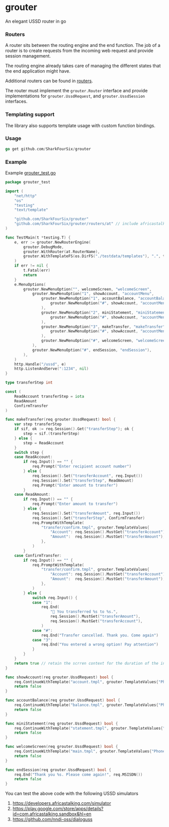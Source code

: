 # grouter
An elegant USSD router in go

### Routers

A router sits between the routing engine and the end function. The job of a router
is to create requests from the incoming web request and provide session management.

The routing engine already takes care of managing the different states that the end
application might have. 

Additional routers can be found in [routers](routers/).

The router must implement the `grouter.Router` interface and provide implementations 
for `grouter.UssdRequest`, and `grouter.UssdSession` interfaces.

### Templating support

The library also supports template usage with custom function bindings.

### Usage

```go
go get github.com/SharkFourSix/grouter
```

### Example

Example [grouter_test.go](grouter_test.go)

```go
package grouter_test

import (
	"net/http"
	"os"
	"testing"
	"text/template"

	"github.com/SharkFourSix/grouter"
	"github.com/SharkFourSix/grouter/routers/at" // include africastalking implementation
)

func TestMain(t *testing.T) {
	e, err := grouter.NewRouterEngine(
		grouter.DebugMode,
		grouter.WithRouter(at.RouterName),
		grouter.WithTemplateFS(os.DirFS("./testdata/templates"), ".", template.FuncMap{}),
	)
	if err != nil {
		t.Fatal(err)
		return
	}
	e.MenuOptions(
		grouter.NewMenuOption("", welcomeScreen, "welcomeScreen",
			grouter.NewMenuOption("1", showAccount, "accountMenu",
				grouter.NewMenuOption("1", accountBalance, "accountBalance",
					grouter.NewMenuOption("#", showAccount, "accountMenu"),
				),
				grouter.NewMenuOption("2", miniStatement, "miniStatement",
					grouter.NewMenuOption("#", showAccount, "accountMenu"),
				),
				grouter.NewMenuOption("3", makeTransfer, "makeTransfer",
					grouter.NewMenuOption("#", showAccount, "accountMenu"),
				),
				grouter.NewMenuOption("#", welcomeScreen, "welcomeScreen"),
			),
			grouter.NewMenuOption("#", endSession, "endSession"),
		),
	)
	http.Handle("/ussd", e)
	http.ListenAndServe(":1234", nil)
}

type transferStep int

const (
	ReadAccount transferStep = iota
	ReadAmount
	ConfirmTransfer
)

func makeTransfer(req grouter.UssdRequest) bool {
	var step transferStep
	if sif, ok := req.Session().Get("transferStep"); ok {
		step = sif.(transferStep)
	} else {
		step = ReadAccount
	}
	switch step {
	case ReadAccount:
		if req.Input() == "" {
			req.Prompt("Enter recipient account number")
		} else {
			req.Session().Set("transferAccount", req.Input())
			req.Session().Set("transferStep", ReadAmount)
			req.Prompt("Enter amount to transfer")
		}
	case ReadAmount:
		if req.Input() == "" {
			req.Prompt("Enter amount to transfer")
		} else {
			req.Session().Set("transferAmount", req.Input())
			req.Session().Set("transferStep", ConfirmTransfer)
			req.PromptWithTemplate(
				"transfer/confirm.tmpl", grouter.TemplateValues{
					"Account": req.Session().MustGet("transferAccount"),
					"Amount":  req.Session().MustGet("transferAmount"),
				},
			)
		}
	case ConfirmTransfer:
		if req.Input() == "" {
			req.PromptWithTemplate(
				"transfer/confirm.tmpl", grouter.TemplateValues{
					"Account": req.Session().MustGet("transferAccount"),
					"Amount":  req.Session().MustGet("transferAmount"),
				},
			)
		} else {
			switch req.Input() {
			case "1":
				req.End(
					"🤙 You transferred %s to %s.",
					req.Session().MustGet("transferAmount"),
					req.Session().MustGet("transferAccount"),
				)
			case "#":
				req.End("Transfer cancelled. Thank you. Come again")
			case "3":
				req.End("You entered a wrong option! Pay attention")
			}
		}
	}
	return true // retain the scrren context for the duration of the interaction
}

func showAccount(req grouter.UssdRequest) bool {
	req.ContinueWithTemplate("account.tmpl", grouter.TemplateValues{"Phone": req.MSISDN()})
	return false
}

func accountBalance(req grouter.UssdRequest) bool {
	req.ContinueWithTemplate("balance.tmpl", grouter.TemplateValues{"Phone": req.MSISDN()})
	return false
}

func miniStatement(req grouter.UssdRequest) bool {
	req.ContinueWithTemplate("statement.tmpl", grouter.TemplateValues{"Phone": req.MSISDN()})
	return false
}

func welcomeScreen(req grouter.UssdRequest) bool {
	req.ContinueWithTemplate("main.tmpl", grouter.TemplateValues{"Phone": req.MSISDN()})
	return false
}

func endSession(req grouter.UssdRequest) bool {
	req.End("Thank you %s. Please come again!", req.MSISDN())
	return false
}

```

You can test the above code with the following USSD simulators

1. https://developers.africastalking.com/simulator
2. https://play.google.com/store/apps/details?id=com.africastalking.sandbox&hl=en
3. https://github.com/nndi-oss/dialoguss